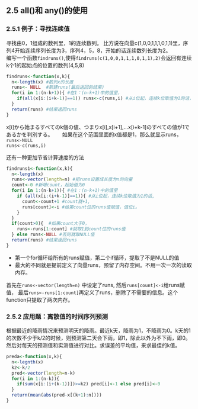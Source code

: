 ## 2.5 all()和 any()的使用
### 2.5.1 例子：寻找连续值
寻找由0，1组成的数列里，1的连续数列。
比方说在向量c(1,0,0,1,1,1,0,1,1)里，序列4开始连续序列长度为3，序列4，5，8，开始的话连续数列长度为2。  
编写一个函数``findruns()``,使得``findruns(c(1,0,0,1,1,1,0,1,1),2)``会返回有连续k个1的起始点的位置的数列(4,5,8)

```r
findruns<-function(x,k){
  n<-length(x) #数列x的长度
  runs<- NULL  #新建runs(最后返回的结果)
  for(i in 1:(n-k+1)){ #在1：(n-k+1)中的值里，
    if(all(x[i:(i+k-1)]==1)) runs<-c(runs,i) #从i位起，连续k位取值为1的话，runs就赋值为i，起始的NULL会被自动省略。
  }
  return(runs) #结果返回runs
}
```

x[i]から始まるすべてのk個の値、つまりx[i],x[i+1],...x[i+k-1]のすべての値が1であるかを判別する。　　
如果在这个范围里面的x值都是1，那么就显示runs，  
``runs<-NULL``  
``runs<-c(runs,i)``

还有一种更加节省计算速度的方法
```r
findruns1<-function(x,k){
  n<-length(x)
  runs<-vector(length=n) #把runs设置成长度为n的向量
  count<-0 #新增count，起始值为0
  for(i in 1:(n-k+1)){ #在1：(n-k+1)中的值里
    if (all(x[i:(i+k-1)]==1)){ #从i位起，连续k位取值为1的话,
      count<-count+1 #count就+1,
      runs[count]<-i #给第count位的runs值赋值，值位i。
    }
  }
  if(count>0){  #如果count大于0，
    runs<-runs[1:count] #就取1到count位的runs值
  } else runs<-NULL #否则就取NULL值
  return(runs) #结果返回runs
}
```
- 第一个for循环给所有的runs赋值，第二个if循环，提取了不是NULL的值  
- 最大的不同就是提前定义了向量runs，预留了内存空间。不用一次一次的读取内存。  

首先在``runs<-vector(length=n)`` 中设定了runs, 然后``runs[count]<-i``给runs赋值，
最后``runs<-runs[1:count]``再定义了runs，删除了不需要的信息。这个function只提取了两次内存。

### 2.5.2 应用题：离散值的时间序列预测
根据最近的降雨情况来预测明天的降雨。最近k天，降雨为1，不降雨为0。k天的1的次数不少于k/2的时候，则预测第二天会下雨，即1，除此以外为不下雨，即0。
然后对每天的预测值和实测值进行对比。求误差的平均值，来求最佳的k值。

```r
preda<-function(x,k){
  n<-legnth(x)
  k2<-k/2
  pred<-vector(length=n-k)
  for(i in 1:(n-k)){
    if(sum(x[i:(i+(k-1))])>=k2) pred[i]<-1 else pred[i]<-0
  }
  return(mean(abs(pred-x[(k+1):n])))
}
```
